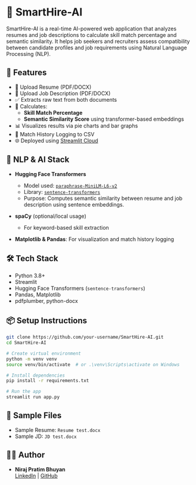 # 🤖 SmartHire-AI
SmartHire-AI is a real-time AI-powered web application that analyzes resumes and job descriptions to calculate skill match percentage and semantic similarity. It helps job seekers and recruiters assess compatibility between candidate profiles and job requirements using Natural Language Processing (NLP).

## 🚀 Features

- 📄 Upload Resume (PDF/DOCX)
- 📝 Upload Job Description (PDF/DOCX)
- ✅ Extracts raw text from both documents
- 🧠 Calculates:
  - **Skill Match Percentage**
  - **Semantic Similarity Score** using transformer-based embeddings
- 📊 Visualizes results via pie charts and bar graphs
- 📁 Match History Logging to CSV
- 🌐 Deployed using [Streamlit Cloud](https://streamlit.io/cloud)

## 🧠 NLP & AI Stack

- **Hugging Face Transformers**
  - Model used: [`paraphrase-MiniLM-L6-v2`](https://huggingface.co/sentence-transformers/paraphrase-MiniLM-L6-v2)
  - Library: [`sentence-transformers`](https://www.sbert.net/)
  - Purpose: Computes semantic similarity between resume and job description using sentence embeddings.

- **spaCy** (optional/local usage)
  - For keyword-based skill extraction

- **Matplotlib & Pandas**: For visualization and match history logging

## 🛠 Tech Stack

- Python 3.8+
- Streamlit
- Hugging Face Transformers (`sentence-transformers`)
- Pandas, Matplotlib
- pdfplumber, python-docx

## 📦 Setup Instructions

```bash
git clone https://github.com/your-username/SmartHire-AI.git
cd SmartHire-AI

# Create virtual environment
python -m venv venv
source venv/bin/activate  # or .\venv\Scripts\activate on Windows

# Install dependencies
pip install -r requirements.txt

# Run the app
streamlit run app.py
```

## 🧪 Sample Files

- Sample Resume: `Resume test.docx`
- Sample JD: `JD test.docx`


## 👨‍💻 Author

- **Niraj Pratim Bhuyan**  
  [LinkedIn](https://www.linkedin.com/in/yourprofile) | [GitHub](https://github.com/NirajBhuyan)
